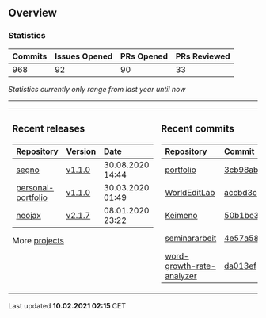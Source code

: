 ## Overview

### Statistics

<!-- statistics starts -->
| Commits | Issues Opened | PRs Opened | PRs Reviewed |
| :- | :- | :- | :- |
| 968 | 92 | 90 | 33 |
<!-- statistics ends -->

_Statistics currently only range from last year until now_

---

<table><tr><td valign="top">

### Recent releases

<!-- recent_releases starts -->
| Repository | Version | Date |
| :- | :- | :- |
| [segno](https://github.com/Keimeno/segno) | [v1.1.0](https://github.com/Keimeno/segno/releases/tag/v1.1.0) | 30.08.2020 14:44 |
| [personal-portfolio](https://github.com/Keimeno/personal-portfolio) | [v1.1.0](https://github.com/Keimeno/personal-portfolio/releases/tag/v1.1.0) | 30.03.2020 01:49 |
| [neojax](https://github.com/Keimeno/neojax) | [v2.1.7](https://github.com/Keimeno/neojax/releases/tag/v2.1.7) | 08.01.2020 23:22 |
<!-- recent_releases ends -->

More [projects](https://github.com/Keimeno?tab=repositories)

</td><td valign="top">

### Recent commits

<!-- recent_commits starts -->
| Repository | Commit | Date |
| :- | :- | :- |      
| [portfolio](https://github.com/Keimeno/portfolio) | [3cb98ab](https://github.com/Keimeno/portfolio/commit/3cb98ab4a25dde08c2d1cd8d95ac9081274f9056) | 22.01.2021 17:15 |
| [WorldEditLab](https://github.com/playlegend/WorldEditLab) | [accbd3c](https://github.com/playlegend/WorldEditLab/commit/accbd3cd09b9aa54f8ac81ea11f1886b53d60884) | 20.01.2021 15:36 |
| [Keimeno](https://github.com/Keimeno/Keimeno) | [50b1be3](https://github.com/Keimeno/Keimeno/commit/50b1be32e47729abf5dba92cce0a9d2739602a56) | 29.12.2020 13:42 |
| [seminararbeit](https://github.com/Keimeno/seminararbeit) | [4e57a58](https://github.com/Keimeno/seminararbeit/commit/4e57a58cfc068863231b56b75e33eee06354a9e8) | 01.12.2020 00:32 |
| [word-growth-rate-analyzer](https://github.com/Keimeno/word-growth-rate-analyzer) | [da013ef](https://github.com/Keimeno/word-growth-rate-analyzer/commit/da013ef7dfb8d0dc86ca728bd3e7404192f047d8) | 15.09.2020 00:29 |
<!-- recent_commits ends -->

</td></tr></table>

<p>
Last updated 
<b>
<!-- last_updated starts -->
10.02.2021 02:15
<!-- last_updated ends -->
</b>
CET
</p>
